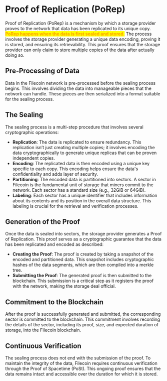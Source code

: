 # Proof of Replication (PoRep)

Proof of Replication (PoRep) is a mechanism by which a storage provider proves to the network that data has been replicated to its unique copy. <mark style="color:orange;">**PoRep happens when the data is first sealed and stored**</mark><mark style="color:orange;">.</mark> The process involves the storage provider generating a unique data encoding, proving it is stored, and ensuring its retrievability. This proof ensures that the storage provider can only claim to store multiple copies of the data after actually doing so.

## **Pre-Processing of Data**

Data in the Filecoin network is pre-processed before the sealing process begins. This involves dividing the data into manageable pieces that the network can handle. These pieces are then serialized into a format suitable for the sealing process.

## **The Sealing**

The sealing process is a multi-step procedure that involves several cryptographic operations:

* **Replication**: The data is replicated to ensure redundancy. This replication isn’t just creating multiple copies; it involves encoding the data cryptographically to generate unique replicas that can be proven independent copies.
* **Encoding**: The replicated data is then encoded using a unique key specific to each copy. This encoding helps ensure the data's confidentiality and adds layer of security.
* **Partitioning**: The encoded data is partitioned into sectors. A sector in Filecoin is the fundamental unit of storage that miners commit to the network. Each sector has a standard size (e.g., 32GiB or 64GiB).
* **Labeling**: Each sector has a unique identifier that includes information about its contents and its position in the overall data structure. This labeling is crucial for the retrieval and verification processes.

## **Generation of the Proof**

Once the data is sealed into sectors, the storage provider generates a Proof of Replication. This proof serves as a cryptographic guarantee that the data has been replicated and encoded as described:

* **Creating the Proof**: The proof is created by taking a snapshot of the encoded and partitioned data. This snapshot includes cryptographic hashes of the data segments, which are then compiled into a merkle tree.
* **Submitting the Proof**: The generated proof is then submitted to the blockchain. This submission is a critical step as it registers the proof with the network, making the storage deal official.

## **Commitment to the Blockchain**

After the proof is successfully generated and submitted, the corresponding sector is committed to the blockchain. This commitment involves recording the details of the sector, including its proof, size, and expected duration of storage, into the Filecoin blockchain.

## **Continuous Verification**

The sealing process does not end with the submission of the proof. To maintain the integrity of the data, Filecoin requires continuous verification through the Proof of Spacetime (PoSt). This ongoing proof ensures that the data remains intact and accessible over the duration for which it is stored.

